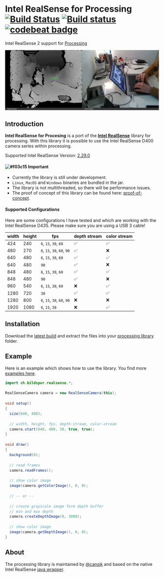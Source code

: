 # Intel RealSense for Processing [![Build Status](https://travis-ci.org/cansik/realsense-processing.svg?branch=master)](https://travis-ci.org/cansik/realsense-processing) [![Build status](https://ci.appveyor.com/api/projects/status/nqmgr5d1pfcmco7u?svg=true)](https://ci.appveyor.com/project/cansik/realsense-processing) [![codebeat badge](https://codebeat.co/badges/9169f571-c486-4b1e-a34c-595e67cd9d93)](https://codebeat.co/projects/github-com-cansik-realsense-processing-master)
Intel RealSense 2 support for [Processing](https://processing.org/)

![Example](readme/example.jpg)

## Introduction

**Intel RealSense for Procesing** is a port of the **[Intel RealSense](https://github.com/IntelRealSense/librealsense)** library for processing. With this library it is possible to use the Intel RealSense D400 camera series within processing.

Supported Intel RealSense Version: [2.29.0](https://github.com/IntelRealSense/librealsense/releases/tag/v2.29.0)

#### ![#f03c15](https://placehold.it/12/f03c15/000000?text=+) Important

- Currently the library is still under development.
- `Linux`, `MacOS` and `Windows` binaries are bundled in the jar.
- The library is not multithreaded, so there will be performance issues.
- The proof of concept of this library can be found here: [proof-of-concept](https://github.com/cansik/realsense-processing/tree/master/proof-of-concept).


#### Supported Configurations
Here are some configurations I have tested and which are working with the Intel RealSense D435. Please make sure you are using a USB 3 cable!

| width | height | fps                         | depth stream | color stream |
|-------|--------|-----------------------------|--------------|--------------|
| 424   | 240    | `6`, `15`, `30`, `60`       | ✅            | ✅            |
| 480   | 270    | `6`, `15`, `30`, `60`, `90` | ✅            | ❌            |
| 640   | 480    | `6`, `15`, `30`, `60`       | ✅            | ✅            |
| 640   | 480    | `90`                        | ✅            | ❌            |
| 848   | 480    | `6`, `15`, `30`, `60`       | ✅            | ✅            |
| 848   | 480    | `90`                        | ✅            | ❌            |
| 960   | 540    | `6`, `15`, `30`, `60`       | ❌            | ✅            |
| 1280  | 720    | `30`                        | ✅            | ✅            |
| 1280  | 800    | `6`, `15`, `30`, `60`, `90` | ❌            | ❌            |
| 1920  | 1080   | `6`, `15`, `30`             | ❌            | ✅            |

## Installation

Download the [latest build](https://github.com/cansik/realsense-processing/releases/tag/contributed) and extract the files into your [processing library](https://github.com/processing/processing/wiki/How-to-Install-a-Contributed-Library) folder.

## Example

Here is an example which shows how to use the library. You find more [examples here](https://github.com/cansik/realsense-processing/tree/master/examples).

```java
import ch.bildspur.realsense.*;

RealSenseCamera camera = new RealSenseCamera(this);

void setup()
{
  size(640, 480);

  // width, height, fps, depth-stream, color-stream
  camera.start(640, 480, 30, true, true);
}

void draw()
{
  background(0);

  // read frames
  camera.readFrames();

  // show color image
  image(camera.getColorImage(), 0, 0);
  
  // -- or --
  
  // create grayscale image form depth buffer
  // min and max depth
  camera.createDepthImage(0, 3000);
  
  // show color image
  image(camera.getDepthImage(), 0, 0);
}
```

## About

The processing library is maintained by [@cansik](https://github.com/cansik) and based on the native Intel RealSense [java wrapper](https://github.com/cansik/librealsense-java).
